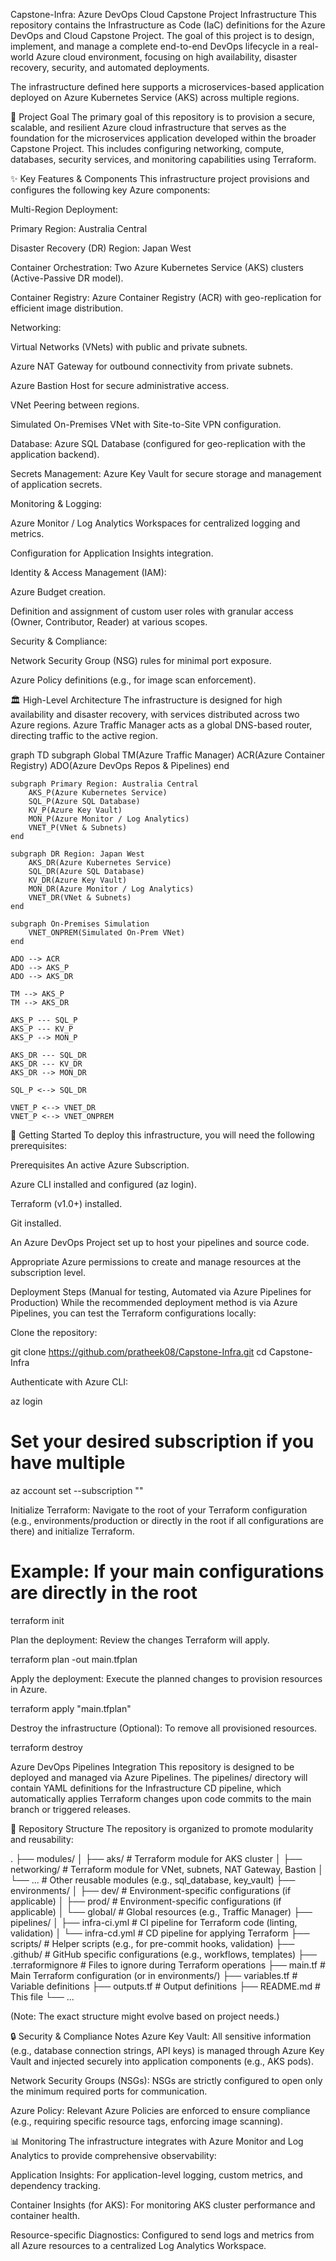 Capstone-Infra: Azure DevOps Cloud Capstone Project Infrastructure
This repository contains the Infrastructure as Code (IaC) definitions for the Azure DevOps and Cloud Capstone Project. The goal of this project is to design, implement, and manage a complete end-to-end DevOps lifecycle in a real-world Azure cloud environment, focusing on high availability, disaster recovery, security, and automated deployments.

The infrastructure defined here supports a microservices-based application deployed on Azure Kubernetes Service (AKS) across multiple regions.

🌟 Project Goal
The primary goal of this repository is to provision a secure, scalable, and resilient Azure cloud infrastructure that serves as the foundation for the microservices application developed within the broader Capstone Project. This includes configuring networking, compute, databases, security services, and monitoring capabilities using Terraform.

✨ Key Features & Components
This infrastructure project provisions and configures the following key Azure components:

Multi-Region Deployment:

Primary Region: Australia Central

Disaster Recovery (DR) Region: Japan West

Container Orchestration: Two Azure Kubernetes Service (AKS) clusters (Active-Passive DR model).

Container Registry: Azure Container Registry (ACR) with geo-replication for efficient image distribution.

Networking:

Virtual Networks (VNets) with public and private subnets.

Azure NAT Gateway for outbound connectivity from private subnets.

Azure Bastion Host for secure administrative access.

VNet Peering between regions.

Simulated On-Premises VNet with Site-to-Site VPN configuration.

Database: Azure SQL Database (configured for geo-replication with the application backend).

Secrets Management: Azure Key Vault for secure storage and management of application secrets.

Monitoring & Logging:

Azure Monitor / Log Analytics Workspaces for centralized logging and metrics.

Configuration for Application Insights integration.

Identity & Access Management (IAM):

Azure Budget creation.

Definition and assignment of custom user roles with granular access (Owner, Contributor, Reader) at various scopes.

Security & Compliance:

Network Security Group (NSG) rules for minimal port exposure.

Azure Policy definitions (e.g., for image scan enforcement).

🏛️ High-Level Architecture
The infrastructure is designed for high availability and disaster recovery, with services distributed across two Azure regions. Azure Traffic Manager acts as a global DNS-based router, directing traffic to the active region.

graph TD
    subgraph Global
        TM(Azure Traffic Manager)
        ACR(Azure Container Registry)
        ADO(Azure DevOps Repos & Pipelines)
    end

    subgraph Primary Region: Australia Central
        AKS_P(Azure Kubernetes Service)
        SQL_P(Azure SQL Database)
        KV_P(Azure Key Vault)
        MON_P(Azure Monitor / Log Analytics)
        VNET_P(VNet & Subnets)
    end

    subgraph DR Region: Japan West
        AKS_DR(Azure Kubernetes Service)
        SQL_DR(Azure SQL Database)
        KV_DR(Azure Key Vault)
        MON_DR(Azure Monitor / Log Analytics)
        VNET_DR(VNet & Subnets)
    end

    subgraph On-Premises Simulation
        VNET_ONPREM(Simulated On-Prem VNet)
    end

    ADO --> ACR
    ADO --> AKS_P
    ADO --> AKS_DR

    TM --> AKS_P
    TM --> AKS_DR

    AKS_P --- SQL_P
    AKS_P --- KV_P
    AKS_P --> MON_P

    AKS_DR --- SQL_DR
    AKS_DR --- KV_DR
    AKS_DR --> MON_DR

    SQL_P <--> SQL_DR

    VNET_P <--> VNET_DR
    VNET_P <--> VNET_ONPREM

🚀 Getting Started
To deploy this infrastructure, you will need the following prerequisites:

Prerequisites
An active Azure Subscription.

Azure CLI installed and configured (az login).

Terraform (v1.0+) installed.

Git installed.

An Azure DevOps Project set up to host your pipelines and source code.

Appropriate Azure permissions to create and manage resources at the subscription level.

Deployment Steps (Manual for testing, Automated via Azure Pipelines for Production)
While the recommended deployment method is via Azure Pipelines, you can test the Terraform configurations locally:

Clone the repository:

git clone https://github.com/pratheek08/Capstone-Infra.git
cd Capstone-Infra

Authenticate with Azure CLI:

az login
# Set your desired subscription if you have multiple
az account set --subscription "<your-subscription-id>"

Initialize Terraform: Navigate to the root of your Terraform configuration (e.g., environments/production or directly in the root if all configurations are there) and initialize Terraform.

# Example: If your main configurations are directly in the root
terraform init

Plan the deployment: Review the changes Terraform will apply.

terraform plan -out main.tfplan

Apply the deployment: Execute the planned changes to provision resources in Azure.

terraform apply "main.tfplan"

Destroy the infrastructure (Optional): To remove all provisioned resources.

terraform destroy

Azure DevOps Pipelines Integration
This repository is designed to be deployed and managed via Azure Pipelines. The pipelines/ directory will contain YAML definitions for the Infrastructure CD pipeline, which automatically applies Terraform changes upon code commits to the main branch or triggered releases.

📂 Repository Structure
The repository is organized to promote modularity and reusability:

.
├── modules/
│   ├── aks/                     # Terraform module for AKS cluster
│   ├── networking/              # Terraform module for VNet, subnets, NAT Gateway, Bastion
│   └── ...                      # Other reusable modules (e.g., sql_database, key_vault)
├── environments/
│   ├── dev/                     # Environment-specific configurations (if applicable)
│   ├── prod/                    # Environment-specific configurations (if applicable)
│   └── global/                  # Global resources (e.g., Traffic Manager)
├── pipelines/
│   ├── infra-ci.yml             # CI pipeline for Terraform code (linting, validation)
│   └── infra-cd.yml             # CD pipeline for applying Terraform
├── scripts/                     # Helper scripts (e.g., for pre-commit hooks, validation)
├── .github/                     # GitHub specific configurations (e.g., workflows, templates)
├── .terraformignore             # Files to ignore during Terraform operations
├── main.tf                      # Main Terraform configuration (or in environments/)
├── variables.tf                 # Variable definitions
├── outputs.tf                   # Output definitions
├── README.md                    # This file
└── ...

(Note: The exact structure might evolve based on project needs.)

🔒 Security & Compliance Notes
Azure Key Vault: All sensitive information (e.g., database connection strings, API keys) is managed through Azure Key Vault and injected securely into application components (e.g., AKS pods).

Network Security Groups (NSGs): NSGs are strictly configured to open only the minimum required ports for communication.

Azure Policy: Relevant Azure Policies are enforced to ensure compliance (e.g., requiring specific resource tags, enforcing image scanning).

📊 Monitoring
The infrastructure integrates with Azure Monitor and Log Analytics to provide comprehensive observability:

Application Insights: For application-level logging, custom metrics, and dependency tracking.

Container Insights (for AKS): For monitoring AKS cluster performance and container health.

Resource-specific Diagnostics: Configured to send logs and metrics from all Azure resources to a centralized Log Analytics Workspace.
